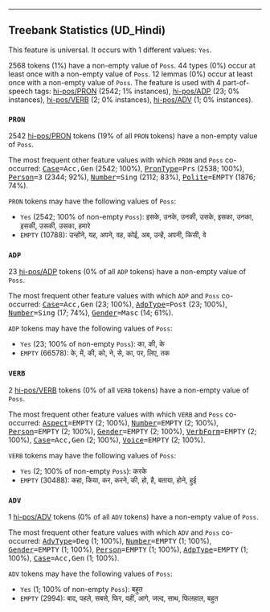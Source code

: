 

--------------------------------------------------------------------------------

## Treebank Statistics (UD_Hindi)

This feature is universal.
It occurs with 1 different values: `Yes`.

2568 tokens (1%) have a non-empty value of `Poss`.
44 types (0%) occur at least once with a non-empty value of `Poss`.
12 lemmas (0%) occur at least once with a non-empty value of `Poss`.
The feature is used with 4 part-of-speech tags: [hi-pos/PRON]() (2542; 1% instances), [hi-pos/ADP]() (23; 0% instances), [hi-pos/VERB]() (2; 0% instances), [hi-pos/ADV]() (1; 0% instances).

### `PRON`

2542 [hi-pos/PRON]() tokens (19% of all `PRON` tokens) have a non-empty value of `Poss`.

The most frequent other feature values with which `PRON` and `Poss` co-occurred: <tt><a href="Case.html">Case</a>=Acc,Gen</tt> (2542; 100%), <tt><a href="PronType.html">PronType</a>=Prs</tt> (2538; 100%), <tt><a href="Person.html">Person</a>=3</tt> (2344; 92%), <tt><a href="Number.html">Number</a>=Sing</tt> (2112; 83%), <tt><a href="Polite.html">Polite</a>=EMPTY</tt> (1876; 74%).

`PRON` tokens may have the following values of `Poss`:

* `Yes` (2542; 100% of non-empty `Poss`): इसके, उनके, उनकी, उसके, इसका, उनका, इसकी, उसकी, उसका, हमारे
* `EMPTY` (10788): उन्होंने, यह, अपने, वह, कोई, अब, उन्हें, अपनी, किसी, वे

### `ADP`

23 [hi-pos/ADP]() tokens (0% of all `ADP` tokens) have a non-empty value of `Poss`.

The most frequent other feature values with which `ADP` and `Poss` co-occurred: <tt><a href="Case.html">Case</a>=Acc,Gen</tt> (23; 100%), <tt><a href="AdpType.html">AdpType</a>=Post</tt> (23; 100%), <tt><a href="Number.html">Number</a>=Sing</tt> (17; 74%), <tt><a href="Gender.html">Gender</a>=Masc</tt> (14; 61%).

`ADP` tokens may have the following values of `Poss`:

* `Yes` (23; 100% of non-empty `Poss`): का, की, के
* `EMPTY` (66578): के, में, की, को, ने, से, का, पर, लिए, तक

### `VERB`

2 [hi-pos/VERB]() tokens (0% of all `VERB` tokens) have a non-empty value of `Poss`.

The most frequent other feature values with which `VERB` and `Poss` co-occurred: <tt><a href="Aspect.html">Aspect</a>=EMPTY</tt> (2; 100%), <tt><a href="Number.html">Number</a>=EMPTY</tt> (2; 100%), <tt><a href="Person.html">Person</a>=EMPTY</tt> (2; 100%), <tt><a href="Gender.html">Gender</a>=EMPTY</tt> (2; 100%), <tt><a href="VerbForm.html">VerbForm</a>=EMPTY</tt> (2; 100%), <tt><a href="Case.html">Case</a>=Acc,Gen</tt> (2; 100%), <tt><a href="Voice.html">Voice</a>=EMPTY</tt> (2; 100%).

`VERB` tokens may have the following values of `Poss`:

* `Yes` (2; 100% of non-empty `Poss`): करके
* `EMPTY` (30488): कहा, किया, कर, करने, की, हो, है, बताया, होने, हुई

### `ADV`

1 [hi-pos/ADV]() tokens (0% of all `ADV` tokens) have a non-empty value of `Poss`.

The most frequent other feature values with which `ADV` and `Poss` co-occurred: <tt><a href="AdvType.html">AdvType</a>=Deg</tt> (1; 100%), <tt><a href="Number.html">Number</a>=EMPTY</tt> (1; 100%), <tt><a href="Gender.html">Gender</a>=EMPTY</tt> (1; 100%), <tt><a href="Person.html">Person</a>=EMPTY</tt> (1; 100%), <tt><a href="AdpType.html">AdpType</a>=EMPTY</tt> (1; 100%), <tt><a href="Case.html">Case</a>=Acc,Gen</tt> (1; 100%).

`ADV` tokens may have the following values of `Poss`:

* `Yes` (1; 100% of non-empty `Poss`): बहुत
* `EMPTY` (2994): बाद, पहले, सबसे, फिर, वहीं, आगे, जल्द, साथ, फिलहाल, बहुत


